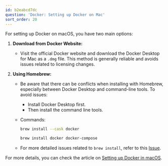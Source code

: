 ```yaml
---
id: b2eabcd7dc
question: 'Docker: Setting up Docker on Mac'
sort_order: 20
---
```


For setting up Docker on macOS, you have two main options:

1. **Download from Docker Website:**
   - Visit the official Docker website and download the Docker Desktop for Mac as a `.dmg` file. This method is generally reliable and avoids issues related to licensing changes.

2. **Using Homebrew:**
   - Be aware that there can be conflicts when installing with Homebrew, especially between Docker Desktop and command-line tools. To avoid issues:
     
     - Install Docker Desktop first.
     - Then install the command line tools.

   - Commands:
     
     ```bash
     brew install --cask docker
     ```
     
     ```bash
     brew install docker docker-compose
     ```

   - For more detailed issues related to `brew install`, refer to this [Issue](https://github.com/Homebrew/brew/issues/16309). 

For more details, you can check the article on [Setting up Docker in macOS](https://medium.com/@vivekslair/setting-up-docker-in-macos-ee36d37b3be2).